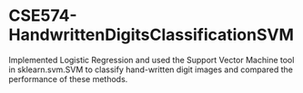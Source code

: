 # CSE574-HandwrittenDigitsClassificationSVM
Implemented Logistic Regression and used the Support Vector Machine tool in sklearn.svm.SVM to classify hand-written digit images and compared the performance of these methods.
